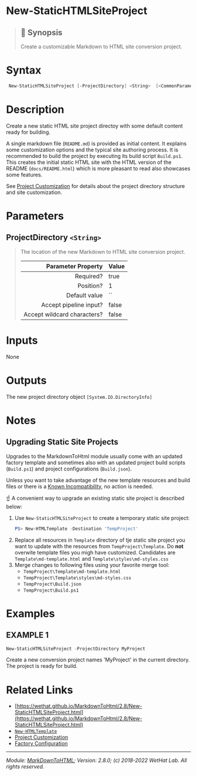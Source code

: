 ﻿#  New-StaticHTMLSiteProject

> ## :bookmark: Synopsis
> Create a customizable Markdown to HTML site conversion project.

# Syntax
```PowerShell
 New-StaticHTMLSiteProject [-ProjectDirectory] <String>  [<CommonParameters>] 
```


# Description

Create a new static HTML site project directoy with some default content
ready for building.

A single markdown file (`README.md`) is provided as initial content. It explains
some customization options and the typical site authoring process.
It is recommended to build the project by executing its build script
`Build.ps1`. This creates the initial static HTML site with the HTML version of
the README (`docs/README.html`) which is more pleasant to read also showcases
some features.

See [Project Customization](about_MarkdownToHTML.md#static-site-project-customization)
for details about the project directory structure and site customization.





# Parameters
 ## ProjectDirectory `<String>`
  >The location of the new Markdown to HTML site conversion project.
>
> Parameter Property         | Value
> --------------------------:|:----------
> Required?                  | true
> Position?                  | 1
> Default value              | ``
> Accept pipeline input?     | false
> Accept wildcard characters?| false



# Inputs
None


# Outputs
The new project directory object `[System.IO.DirectoryInfo]`

# Notes

## Upgrading Static Site Projects

Upgrades to the MarkdownToHtml module usually come with an updated factory
template and sometimes also with an updated project build scripts (`Build.ps1`) and
project configurations (`Build.json`).

Unless you want to take advantage of the new template resources and build files
or there is a [Known Incompatibility](MarkDownToHTML.md#known-incompatibilities),
no action is needed.

:point_up: A convenient way to upgrade an existing static site project is described below:

1. Use `New-StaticHTMLSiteProject` to create a temporary static site project:
   ~~~powershell
   PS> New-HTMLTemplate -Destination 'TempProject'
   ~~~
2. Replace all resources in `Template` directory of tje static site project you
   want to update with the resources from `TempProject\Template`. Do **not** overwite
   template files you migh have customized. Candidates are
   `Template\md-template.html` and `Template\styles\md-styles.css`
3. Merge changes to following files using your favorite merge tool:
   * `TempProject\Template\md-template.html`
   * `TempProject\Template\styles\md-styles.css`
   * `TempProject\Build.json`
   * `TempProject\Build.ps1`


# Examples

## EXAMPLE 1

~~~ PowerShell
New-StaticHTMLSiteProject -ProjectDirectory MyProject
~~~


Create a new conversion project names 'MyProject' in the current directory. The
project is ready for build.














# Related Links

* [https://wethat.github.io/MarkdownToHtml/2.8/New-StaticHTMLSiteProject.html](https://wethat.github.io/MarkdownToHtml/2.8/New-StaticHTMLSiteProject.html) 
* [`New-HTMLTemplate`](New-HTMLTemplate.md) 
* [Project Customization](about_MarkdownToHTML.md#static-site-project-customization) 
* [Factory Configuration](MarkdownToHTML.md#factory-configuration)

- - -

_Module: [MarkDownToHTML](MarkDownToHTML.md); Version: 2.8.0; (c) 2018-2022 WetHat Lab. All rights reserved._
